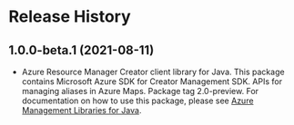 # Release History

## 1.0.0-beta.1 (2021-08-11)

- Azure Resource Manager Creator client library for Java. This package contains Microsoft Azure SDK for Creator Management SDK. APIs for managing aliases in Azure Maps. Package tag 2.0-preview. For documentation on how to use this package, please see [Azure Management Libraries for Java](https://aka.ms/azsdk/java/mgmt).

